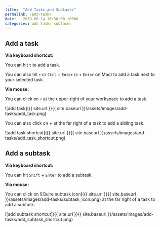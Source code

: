 ```yaml
---
title:  "Add Tasks and Subtasks"
permalink: /add-task/
date:   2019-06-14 16:30:00 +0800
categories: add tasks subtasks
---
```

## Add a task

**Via keyboard shortcut:** 

You can hit `t` to add a task.

You can also hit `+` or `Ctrl` + `Enter` (`⌘` + `Enter` on Mac) to add a task next to your selected task.

**Via mouse:**

You can click on `+` at the upper-right of your workspace to add a task.

![add task]({{ site.url }}{{ site.baseurl }}/assets/images/add-tasks/add_task.png)

You can also click on + at the far right of a task to add a sibling task.

![add task shortcut]({{ site.url }}{{ site.baseurl }}/assets/images/add-tasks/add_task_shortcut.png)


## Add a subtask

**Via keyboard shortcut:**

You can hit `Shift` + `Enter` to add a subtask.

**Via mouse:**

You can click on ![Quire subtask icon]({{ site.url }}{{ site.baseurl }}/assets/images/add-tasks/subtask_icon.png) at the far right of a task to add a subtask.


![add subtask shortcut]({{ site.url }}{{ site.baseurl }}/assets/images/add-tasks/add_subtask_shortcut.png)